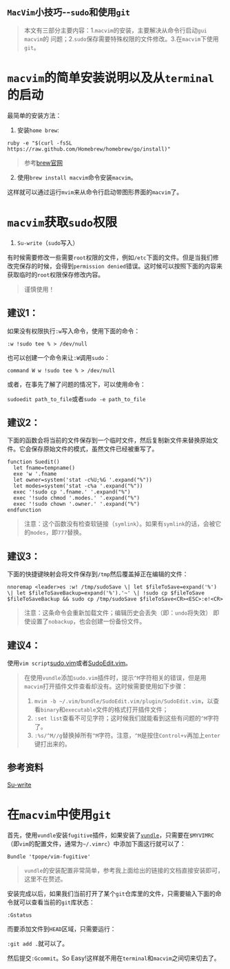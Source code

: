 `MacVim`小技巧--`sudo`和使用`git`
---

> 本文有三部分主要内容：1.`macvim`的安装，主要解决从命令行启动`gui macvim`的
> 问题；2.`sudo`保存需要特殊权限的文件修改。3.在`macvim`下使用`git`。

# `macvim`的简单安装说明以及从`terminal`的启动

最简单的安装方法：

1.  安装`home brew`:

```
ruby -e "$(curl -fsSL https://raw.github.com/Homebrew/homebrew/go/install)"
```

> 参考[brew官网](http://brew.sh)

2.  使用`brew install macvim`命令安装`macvim`。

这样就可以通过运行`mvim`来从命令行启动带图形界面的`macvim`了。

# `macvim`获取`sudo`权限

1.  `Su-write`（`sudo`写入）

有时候需要修改一些需要`root`权限的文件，例如`/etc`下面的文件。但是当我们修改完保存的时候，会得到`permission denied`错误。这时候可以按照下面的内容来获取临时的`root`权限保存修改内容。

> 谨慎使用！

## 建议1：

如果没有权限执行`:w`写入命令，使用下面的命令：

```
:w !sudo tee % > /dev/null
```

也可以创建一个命令来让`:W`调用`sudo`：

```
command W w !sudo tee % > /dev/null
```

或者，在事先了解了问题的情况下，可以使用命令：

`sudoedit path_to_file`或者`sudo -e path_to_file`

## 建议2：

下面的函数会将当前的文件保存到一个临时文件，然后复制新文件来替换原始文件。它会保存原始文件的模式，虽然文件已经被重写了。

```
function Suedit()
  let fname=tempname()
  exe 'w '.fname
  let owner=system('stat -c%U;%G '.expand("%"))
  let modes=system('stat -c%a '.expand("%"))
  exec '!sudo cp '.fname.' '.expand("%")
  exec '!sudo chmod '.modes.' '.expand("%")
  exec '!sudo chown '.owner.' '.expand("%")
endfunction
```

> 注意：这个函数没有检查软链接（`symlink`）。如果有`symlink`的话，会被它的`modes`，即`777`替换。

## 建议3：

下面的快捷键映射会将文件保存到`/tmp`然后覆盖掉正在编辑的文件：

```
nnoremap <leader>es :w! /tmp/sudoSave \| let $fileToSave=expand('%') \| let $fileToSaveBackup=expand('%').'~' \| !sudo cp $fileToSave $fileToSaveBackup && sudo cp /tmp/sudoSave $fileToSave<CR><ESC>:e!<CR> 
```

> 注意：这条命令会重新加载文件；编辑历史会丢失（即：`undo`将失效）
> 即使设置了`nobackup`，也会创建一份备份文件。

## 建议4：

使用`vim script`[sudo.vim](http://www.vim.org/scripts/script.php?script_id=729)或者[SudoEdit.vim](http://www.vim.org/scripts/script.php?script_id=2709)。

> 在使用`vundle`添加`sudo.vim`插件时，提示`^M`字符相关的错误，但是用`macvim`打开插件文件查看却没有。这时候需要使用如下步骤：
> 1.  `mvim -b ~/.vim/bundle/SudoEdit.vim/plugin/SudoEdit.vim`，以查看`binary`和`executable`文件的格式打开插件文件；
> 2.  `:set list`查看不可见字符；这时候我们就能看到这些有问题的`^M`字符了。
> 3.  `:%s/^M//g`替换掉所有`^M`字符。注意，`^M`是按住`Control+v`再加上`enter`键打出来的。

## 参考资料
[Su-write](http://vim.wikia.com/wiki/Su-write)

# 在`macvim`中使用`git`

首先，使用`vundle`安装`fugitive`插件，如果安装了[`vundle`](https://github.com/gmarik/vundle)，只需要在`$MYVIMRC`（即`vim`的配置文件，通常为`~/.vimrc`）中添加下面这行就可以了：

```
Bundle 'tpope/vim-fugitive'
```

> `vundle`的安装配置非常简单，参考我上面给出的链接的文档直接安装即可，这里不在赘述。

安装完成以后，如果我们当前打开了某个`git`仓库里的文件，只需要输入下面的命令就可以查看当前的`git`库状态：

```
:Gstatus
```

而要添加文件到`HEAD`区域，只需要运行：

`:git add .`就可以了。

然后提交`:Gcommit`。So Easy!这样就不用在`terminal`和`macvim`之间切来切去了。
